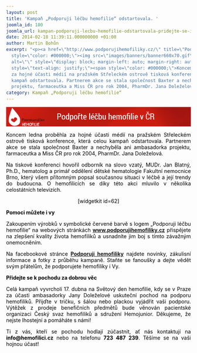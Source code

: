 ```yaml
---
layout: post
title: 'Kampaň „Podporuji léčbu hemofilie“ odstartovala. '
joomla_id: 180
joomla_url: kampan-podporuji-lecbu-hemofilie-odstartovala-pridejte-se-i-vy
date: 2014-02-18 11:39:11.000000000 +01:00
author: Martin Bohůn
excerpt: "<p><a href=\"http://www.podporujihemofiliky.cz/\" title=\"Podporuji hemofiliky\"><span
  style=\"color: #000000;\"><img src=\"images/banners/banner660x70.gif\" border=\"0\"
  alt=\"\" style=\"display: block; margin-left: auto; margin-right: auto;\" /></span></a></p>\r\n<p
  style=\"text-align: justify;\"><span style=\"color: #000000;\">Koncem ledna proběhla
  za hojné účasti médií na pražském Střeleckém ostrově tisková konference, která celou
  kampaň odstartovala. Partnerem akce se stala společnost Baxter a nechyběla ani ambasadorka
  projektu, farmaceutka a Miss ČR pro rok 2004, PharmDr. Jana Doleželová.</span></p>"
category: Kampaň „Podporuji léčbu hemofilie“
---
```

<p><a href="http://www.podporujihemofiliky.cz/" title="Podporuji hemofiliky"><span style="color: #000000;"><img src="images/banners/banner660x70.gif" border="0" alt="" style="display: block; margin-left: auto; margin-right: auto;" /></span></a></p>

<p style="text-align: justify;"><span style="color: #000000;">Koncem ledna proběhla za hojné účasti médií na pražském Střeleckém ostrově tisková konference, která celou kampaň odstartovala. Partnerem akce se stala společnost Baxter a nechyběla ani ambasadorka projektu, farmaceutka a Miss ČR pro rok 2004, PharmDr. Jana Doleželová.</span></p>



<p style="text-align: justify;"><span style="color: #000000;">Na tiskové konferenci hovořil odborník na slovo vzatý, MUDr. Jan Blatný, Ph.D., hematolog a primář oddělení dětské hematologie Fakultní nemocnice Brno, který všem přítomným popsal současnou situaci v léčbě a její trendy do budoucna. O hemofilicích se díky této akci mluvilo v několika celostátních televizích.</span></p>

<p style="text-align: center;"><span style="color: #000000;"><span>[widgetkit id=62]</span></span></p>

<p style="text-align: left;"><span style="color: #000000;"><strong style="text-align: justify;">Pomoci můžete i vy</strong></span></p>

<p style="text-align: justify;"><span style="color: #000000;">Zakoupením výrobků v symbolické červené barvě s logem „Podporuji léčbu hemofilie“ na webových stránkách <strong><a href="http://www.podporujihemofiliky.cz/" title="Podporuji hemofiliky">www.podporujihemofiliky.cz</a></strong> přispějete na zlepšení kvality života hemofiliků a usnadníte jim boj s tímto závažným onemocněním.</span></p>

<p style="text-align: justify;"><span style="color: #000000;">Na facebookové stránce <a href="https://www.facebook.com/podporujihemofiliky" title="Podporuji hemofiliky"><strong>Podporuji hemofiliky</strong></a> najdete novinky, zákulisní informace a fotky z průběhu kampaně. Staňte se fanoušky a dejte vědět svým přátelům, že podporujete hemofiliky i Vy.</span></p>

<p><span style="color: #000000;"><strong>Přidejte se k pochodu za dobrou věc</strong></span></p>

<p style="text-align: justify;"><span style="color: #000000;">Celá kampaň vyvrcholí 17. dubna na Světový den hemofilie, kdy se v Praze za účasti ambasadorky Jany Doleželové uskuteční pochod na podporu hemofiliků. Přijďte v tričku, s šálou nebo plackou vyjádřit vaši podporu. Výtěžek z prodeje benefičních předmětů bude věnován pacientské organizaci Český svaz hemofiliků a sdružení Hemojunior. Děkujeme, že nejste lhostejní a pomáháte s námi!</span></p>

<p style="text-align: justify;"><span style="color: #000000;">Ti z vás, kteří se pochodu hodlají zúčastnit, ať nás kontaktují na <strong>info@hemofilici.cz</strong> nebo na telefonu <strong>723 487 239</strong>. Těšíme se na vaši hojnou účast!</span></p>
